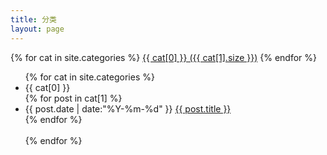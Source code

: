 ```yaml
---
title: 分类
layout: page
---
```


<div id='tag_cloud'>
{% for cat in site.categories %}
<a href="#{{ cat[0] }}" title="{{ cat[0] }}" rel="{{ cat[1].size }}">{{ cat[0] }} ({{ cat[1].size }})</a>
{% endfor %}
</div>

<ul class="listing">
{% for cat in site.categories %}
  <li class="listing-seperator nav1" id="{{ cat[0] }}">{{ cat[0] }}</li>
{% for post in cat[1] %}
  <li class="listing-item">
  <time datetime="{{ post.date | date:"%Y-%m-%d" }}">{{ post.date | date:"%Y-%m-%d" }}</time>
  <a href="{{ post.url }}" title="{{ post.title }}">{{ post.title }}</a>
  </li>
{% endfor %}
<br />
<br />
{% endfor %}
</ul>

<script src="/media/js/jquery.tagcloud.js" type="text/javascript" charset="utf-8"></script> 
<script language="javascript">
$.fn.tagcloud.defaults = {
    size: {start: 1, end: 1, unit: 'em'},
      color: {start: '#f8e0e6', end: '#ff3333'}
};

$(function () {
    $('#tag_cloud a').tagcloud();
});
</script>

